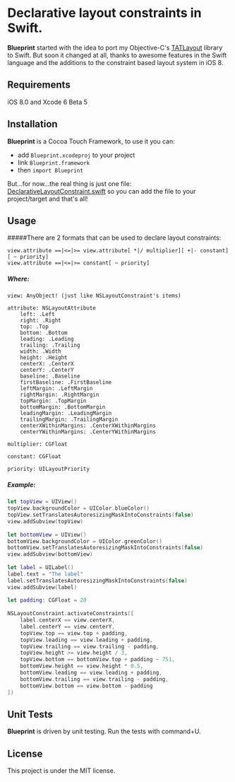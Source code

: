 # Declarative layout constraints in Swift.

__Blueprint__ started with the idea to port my Objective-C's [TATLayout](https://github.com/cromandini/TATLayout) library to Swift. But soon it changed at all, thanks to awesome features in the Swift language and the additions to the constraint based layout system in iOS 8.

## Requirements
iOS 8.0 and Xcode 6 Beta 5

## Installation
__Blueprint__ is a Cocoa Touch Framework, to use it you can:

- add `Blueprint.xcodeproj` to your project
- link `Blueprint.framework`
- then `import Blueprint`

But...for now...the real thing is just one file: [DeclarativeLayoutConstraint.swift](https://github.com/cromandini/Blueprint/blob/master/Blueprint/DeclarativeLayoutConstraint.swift) so you can add the file to your project/target and that's all!

## Usage
#####There are 2 formats that can be used to declare layout constraints:
```
view.attribute ==|<=|>= view.attribute[ *|/ multiplier][ +|- constant][ ~ priority]
view.attribute ==|<=|>= constant[ ~ priority]
```

##### Where:
```
view: AnyObject! (just like NSLayoutConstraint's items)

attribute: NSLayoutAttribute
	left: .Left
	right: .Right
	top: .Top
	bottom: .Bottom
	leading: .Leading
	trailing: .Trailing
	width: .Width
	height: .Height
	centerX: .CenterX
	centerY: .CenterY
	baseline: .Baseline
	firstBaseline: .FirstBaseline
	leftMargin: .LeftMargin
	rightMargin: .RightMargin
	topMargin: .TopMargin
	bottomMargin: .BottomMargin
	leadingMargin: .LeadingMargin
	trailingMargin: .TrailingMargin
	centerXWithinMargins: .CenterXWithinMargins
	centerYWithinMargins: .CenterYWithinMargins

multiplier: CGFloat

constant: CGFloat

priority: UILayoutPriority
```

##### Example:
```swift
let topView = UIView()
topView.backgroundColor = UIColor.blueColor()
topView.setTranslatesAutoresizingMaskIntoConstraints(false)
view.addSubview(topView)
   
let bottomView = UIView()
bottomView.backgroundColor = UIColor.greenColor()
bottomView.setTranslatesAutoresizingMaskIntoConstraints(false)
view.addSubview(bottomView)
   
let label = UILabel()
label.text = "The label"
label.setTranslatesAutoresizingMaskIntoConstraints(false)
view.addSubview(label)
   
let padding: CGFloat = 20
   
NSLayoutConstraint.activateConstraints([
    label.centerX == view.centerX,
    label.centerY == view.centerY,
    topView.top == view.top + padding,
    topView.leading == view.leading + padding,
    topView.trailing == view.trailing - padding,
    topView.height >= view.height / 3,
    topView.bottom == bottomView.top + padding ~ 751,
    bottomView.height == view.height * 0.5,
    bottomView.leading == view.leading + padding,
    bottomView.trailing == view.trailing - padding,
    bottomView.bottom == view.bottom - padding
])
```

## Unit Tests
__Blueprint__ is driven by unit testing. Run the tests with command+U.

## License
This project is under the MIT license.
